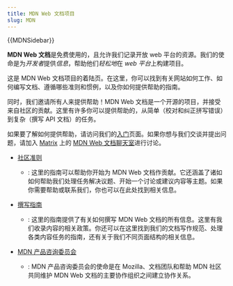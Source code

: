 ```yaml
---
title: MDN Web 文档项目
slug: MDN
---
```


{{MDNSidebar}}

**MDN Web 文档**是免费使用的，且允许我们记录开放 web 平台的资源。我们的使命是为*开发者*提供*信息*，帮助他们*轻松地*在 *web 平台*上构建项目。

这是 MDN Web 文档项目的着陆页。在这里，你可以找到有关网站如何工作、如何编写文档、遵循哪些准则和惯例，以及你如何提供帮助的指南。

同时，我们邀请所有人来提供帮助！MDN Web 文档是一个开源的项目，并接受来自社区的贡献。这里有许多你可以提供帮助的，从简单（校对和纠正拼写错误）到复杂（撰写 API 文档）的任务。

如果要了解如何提供帮助，请访问我们的[入门](/zh-CN/docs/MDN/Contribute)页面。如果你想与我们交谈并提出问题，请加入 [Matrix](https://wiki.mozilla.org/Matrix) 上的 [MDN Web 文档聊天室](https://chat.mozilla.org/#/room/#mdn:mozilla.org)进行讨论。

- [社区准则](/zh-CN/docs/MDN/Community)

  - : 这里的指南可以帮助你开始为 MDN Web 文档作贡献。它还涵盖了诸如如何帮助我们处理任务解决议题、开始一个讨论或建议内容等主题。如果你需要帮助或联系我们，你也可以在此处找到相关信息。

- [撰写指南](/zh-CN/docs/MDN/Writing_guidelines)

  - : 这里的指南提供了有关如何撰写 MDN Web 文档的所有信息。这里有我们收录内容的相关政策。你还可以在这里找到我们的文档写作规范、处理各类内容任务的指南，还有关于我们不同页面结构的相关信息。

- [MDN 产品咨询委员会](/zh-CN/docs/MDN/MDN_Product_Advisory_Board)
  - : MDN 产品咨询委员会的使命是在 Mozilla、文档团队和帮助 MDN 社区共同维护 MDN Web 文档的主要协作组织之间建立协作关系。
